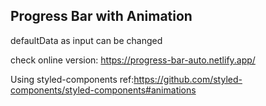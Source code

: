 ## Progress Bar with Animation

defaultData as input can be changed

check online version: https://progress-bar-auto.netlify.app/

Using styled-components
ref:https://github.com/styled-components/styled-components#animations
